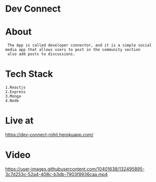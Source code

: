 # Dev Connect

# About

```
 The App is called developer connector, and it is a simple social media app that allows users to post in the community section
 also add posts to discussions.
```

# Tech Stack

```
1.Reactjs
2.Express
3.Mongo
4.Node

```

# Live at

https://dev-connect-rohit.herokuapp.com/

# Video

https://user-images.githubusercontent.com/10401638/132495895-3c7d253c-52a4-408c-b3db-7903f8936caa.mp4
